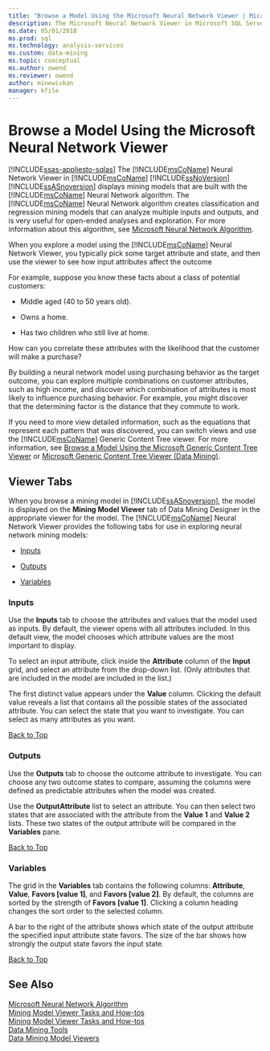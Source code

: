 ```yaml
---
title: "Browse a Model Using the Microsoft Neural Network Viewer | Microsoft Docs"
description: The Microsoft Neural Network Viewer in Microsoft SQL Server Analysis Services displays mining models that are built with the Microsoft Neural Network algorithm. 
ms.date: 05/01/2018
ms.prod: sql
ms.technology: analysis-services
ms.custom: data-mining
ms.topic: conceptual
ms.author: owend
ms.reviewer: owend
author: minewiskan
manager: kfile
---
```

# Browse a Model Using the Microsoft Neural Network Viewer
[!INCLUDE[ssas-appliesto-sqlas](../includes/ssas-appliesto-sqlas.md)]
  The [!INCLUDE[msCoName](../includes/msconame-md.md)] Neural Network Viewer in [!INCLUDE[msCoName](../includes/msconame-md.md)] [!INCLUDE[ssNoVersion](../includes/ssnoversion-md.md)] [!INCLUDE[ssASnoversion](../includes/ssasnoversion-md.md)] displays mining models that are built with the [!INCLUDE[msCoName](../includes/msconame-md.md)] Neural Network algorithm. The [!INCLUDE[msCoName](../includes/msconame-md.md)] Neural Network algorithm creates classification and regression mining models that can analyze multiple inputs and outputs, and is very useful for open-ended analyses and exploration. For more information about this algorithm, see [Microsoft Neural Network Algorithm](../../analysis-services/data-mining/microsoft-neural-network-algorithm.md).  
  
 When you explore a model using the [!INCLUDE[msCoName](../includes/msconame-md.md)] Neural Network Viewer, you typically pick some target attribute and state, and then use the viewer to see how input attributes affect the outcome  
  
 For example, suppose you know these facts about a class of potential customers:  
  
-   Middle aged (40 to 50 years old).  
  
-   Owns a home.  
  
-   Has two children who still live at home.  
  
 How can you correlate these attributes with the likelihood that the customer will make a purchase?  
  
 By building a neural network model using purchasing behavior as the target outcome, you can explore multiple combinations on customer attributes, such as high income, and discover which combination of attributes is most likely to influence purchasing behavior. For example, you might discover that the determining factor is the distance that they commute to work.  
  
 If you need to more view detailed information, such as the equations that represent each pattern that was discovered, you can switch views and use the [!INCLUDE[msCoName](../includes/msconame-md.md)] Generic Content Tree viewer. For more information, see [Browse a Model Using the Microsoft Generic Content Tree Viewer](../../analysis-services/data-mining/browse-a-model-using-the-microsoft-generic-content-tree-viewer.md) or [Microsoft Generic Content Tree Viewer &#40;Data Mining&#41;](../analysis-services-overview.md?viewFallbackFrom=sql-server-ver15).  
  
##  <a name="BKMK_ViewerTabs"></a> Viewer Tabs  
 When you browse a mining model in [!INCLUDE[ssASnoversion](../includes/ssasnoversion-md.md)], the model is displayed on the **Mining Model Viewer** tab of Data Mining Designer in the appropriate viewer for the model. The [!INCLUDE[msCoName](../includes/msconame-md.md)] Neural Network Viewer provides the following tabs for use in exploring neural network mining models:  
  
-   [Inputs](#BKMK_Inputs)  
  
-   [Outputs](#BKMK_Outputs)  
  
-   [Variables](#BKMK_Characteristics)  
  
###  <a name="BKMK_Inputs"></a> Inputs  
 Use the **Inputs** tab to choose the attributes and values that the model used as inputs. By default, the viewer opens with all attributes included. In this default view, the model chooses which attribute values are the most important to display.  
  
 To select an input attribute, click inside the **Attribute** column of the **Input** grid, and select an attribute from the drop-down list. (Only attributes that are included in the model are included in the list.)  
  
 The first distinct value appears under the **Value** column. Clicking the default value reveals a list that contains all the possible states of the associated attribute. You can select the state that you want to investigate. You can select as many attributes as you want.  
  
 [Back to Top](#BKMK_ViewerTabs)  
  
###  <a name="BKMK_Outputs"></a> Outputs  
 Use the **Outputs** tab to choose the outcome attribute to investigate. You can choose any two outcome states to compare, assuming the columns were defined as predictable attributes when the model was created.  
  
 Use the **OutputAttribute** list to select an attribute. You can then select two states that are associated with the attribute from the **Value 1** and **Value 2** lists. These two states of the output attribute will be compared in the **Variables** pane.  
  
 [Back to Top](#BKMK_ViewerTabs)  
  
###  <a name="BKMK_Characteristics"></a> Variables  
 The grid in the **Variables** tab contains the following columns: **Attribute**, **Value**, **Favors [value 1]**, and **Favors [value 2]**. By default, the columns are sorted by the strength of **Favors [value 1]**. Clicking a column heading changes the sort order to the selected column.  
  
 A bar to the right of the attribute shows which state of the output attribute the specified input attribute state favors. The size of the bar shows how strongly the output state favors the input state.  
  
 [Back to Top](#BKMK_ViewerTabs)  
  
## See Also  
 [Microsoft Neural Network Algorithm](../../analysis-services/data-mining/microsoft-neural-network-algorithm.md)   
 [Mining Model Viewer Tasks and How-tos](../../analysis-services/data-mining/mining-model-viewer-tasks-and-how-tos.md)   
 [Mining Model Viewer Tasks and How-tos](../../analysis-services/data-mining/mining-model-viewer-tasks-and-how-tos.md)   
 [Data Mining Tools](../../analysis-services/data-mining/data-mining-tools.md)   
 [Data Mining Model Viewers](../../analysis-services/data-mining/data-mining-model-viewers.md)  
  
